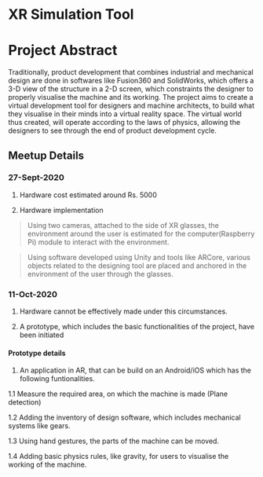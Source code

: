 # XR Simulation Tool

# Project Abstract

Traditionally, product development that combines industrial and mechanical
design are done in softwares like Fusion360 and SolidWorks, which offers a 3-D
view of the structure in a 2-D screen, which constraints the designer to properly
visualise the machine and its working.
The project aims to create a virtual development tool for designers and machine
architects, to build what they visualise in their minds into a virtual reality space.
The virtual world thus created, will operate according to the laws of physics,
allowing the designers to see through the end of product development cycle.

## Meetup Details

### 27-Sept-2020
1. Hardware cost estimated around Rs. 5000

2. Hardware implementation

> Using two cameras, attached to the side of XR glasses, the environment around the user is estimated for the computer(Raspberry Pi) module to interact with the environment.

> Using software developed using Unity and tools like ARCore, various objects related to the designing tool are placed and anchored in the environment of the user through the glasses. 

### 11-Oct-2020

1. Hardware cannot be effectively made under this circumstances.

2. A prototype, which includes the basic functionalities of the project, have been initiated

#### Prototype details

1. An application in AR, that can be build on an Android/iOS which has the following funtionalities.

1.1 Measure the required area, on which the machine is made (Plane detection)

1.2 Adding the inventory of design software, which includes mechanical systems like gears.

1.3 Using hand gestures, the parts of the machine can be moved.

1.4 Adding basic physics rules, like gravity, for users to visualise the working of the machine.

